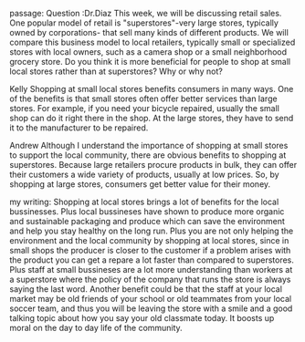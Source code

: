 passage:
Question :Dr.Diaz
This week, we will be discussing retail sales. One popular model of retail is "superstores"-very large stores, typically owned by corporations- that sell many kinds of different products. We will compare this business model to local retailers, typically small or specialized stores with local owners, such as a camera shop or a small neighborhood grocery store. Do you think it is more beneficial for people to shop at small local stores rather than at superstores? Why or why not?

Kelly
Shopping at small local stores benefits consumers in many ways. One of the benefits is that small stores often offer better services than large stores. For example, if you need your bicycle repaired, usually the small shop can do it right there in the shop. At the large stores, they have to send it to the manufacturer to be repaired.

Andrew
Although I understand the importance of shopping at small stores to support the local community, there are obvious benefits to shopping at superstores. Because large retailers procure products in bulk, they can offer their customers a wide variety of products, usually at low prices. So, by shopping at large stores, consumers get better value for their money.

my writing:
Shopping at local stores brings a lot of benefits for the local bussinesses. Plus local bussineses have shown to produce more organic and sustainable packaging and produce which can save the environment and help you stay healthy on the long run. 
Plus you are not only helping the environment and the local community by shopping at local stores, since in small shops the producer is closer to the customer if a problem arises with the product you can get a repare a lot faster than compared to superstores. Plus staff at small bussineses are a lot more understanding than workers at a superstore where the policy of the company that runs the store is always saying the last word. Another benefit could be that the staff at your local market may be old friends of your school or old teammates from your local soccer team, and thus you will be leaving the store with a smile and a good talking topic about how you say your old classmate today. It boosts up moral on the day to day life of the community.